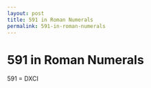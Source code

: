 ```yaml
---
layout: post
title: 591 in Roman Numerals
permalink: 591-in-roman-numerals
---
```


# 591 in Roman Numerals

591 = DXCI
